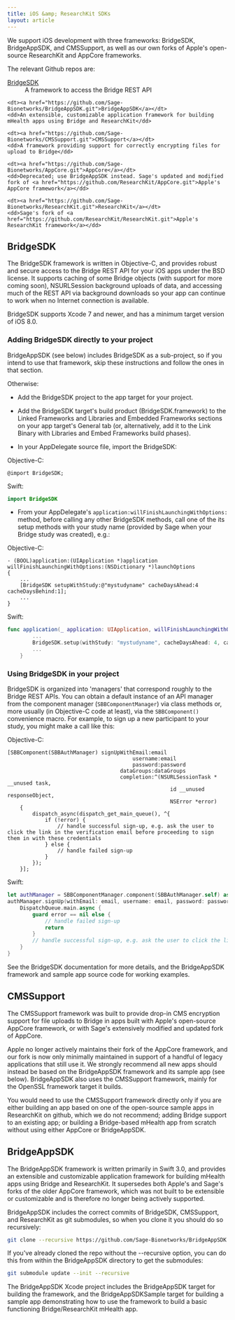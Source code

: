 ```yaml
---
title: iOS &amp; ResearchKit SDKs
layout: article
---
```


<div class="ui positive message">
<p>We support iOS development with three frameworks: BridgeSDK, BridgeAppSDK, and CMSSupport, as well as our own forks of Apple's open-source ResearchKit and AppCore frameworks.</p>

<p>The relevant Github repos are:</p>

<dl>
    <dt><a href="https://github.com/Sage-Bionetworks/Bridge-iOS-SDK.git">BridgeSDK</a></dt>
    <dd>A framework to access the Bridge REST API</dd>

    <dt><a href="https://github.com/Sage-Bionetworks/BridgeAppSDK.git">BridgeAppSDK</a></dt>
    <dd>An extensible, customizable application framework for building mHealth apps using Bridge and ResearchKit</dd>

	<dt><a href="https://github.com/Sage-Bionetworks/CMSSupport.git">CMSSupport</a></dt>
    <dd>A framework providing support for correctly encrypting files for upload to Bridge</dd>

	<dt><a href="https://github.com/Sage-Bionetworks/AppCore.git">AppCore</a></dt>
    <dd>Deprecated; use BridgeAppSDK instead. Sage's updated and modified fork of <a href="https://github.com/ResearchKit/AppCore.git">Apple's AppCore framework</a></dd>
	
    <dt><a href="https://github.com/Sage-Bionetworks/ResearchKit.git">ResearchKit</a></dt>
    <dd>Sage's fork of <a href="https://github.com/ResearchKit/ResearchKit.git">Apple's ResearchKit framework</a></dd>
</dl>
</div>

## BridgeSDK

The BridgeSDK framework is written in Objective-C, and provides robust and secure access to the Bridge REST API for your iOS apps under the BSD license. It supports caching of some Bridge objects (with support for more coming soon), NSURLSession background uploads of data, and accessing much of the REST API via background downloads so your app can continue to work when no Internet connection is available.

BridgeSDK supports Xcode 7 and newer, and has a minimum target version of iOS 8.0.

### Adding BridgeSDK directly to your project

BridgeAppSDK (see below) includes BridgeSDK as a sub-project, so if you intend to use that framework, skip these instructions and follow the ones in that section.

Otherwise:

- Add the BridgeSDK project to the app target for your project.

- Add the BridgeSDK target's build product (BridgeSDK.framework) to the Linked Frameworks and Libraries and Embedded Frameworks sections on your app target's General tab (or, alternatively, add it to the Link Binary with Libraries and Embed Frameworks build phases).

- In your AppDelegate source file, import the BridgeSDK:

Objective-C:

```objc
@import BridgeSDK;
```

Swift:

```swift
import BridgeSDK
```

- From your AppDelegate's `application:willFinishLaunchingWithOptions:` method, before calling any other BridgeSDK methods, call one of the its setup methods with your study name (provided by Sage when your Bridge study was created), e.g.:

Objective-C:

```objc
- (BOOL)application:(UIApplication *)application willFinishLaunchingWithOptions:(NSDictionary *)launchOptions
{
	...
	[BridgeSDK setupWithStudy:@"mystudyname" cacheDaysAhead:4 cacheDaysBehind:1];
	...
}
```

Swift:

```swift
func application(_ application: UIApplication, willFinishLaunchingWithOptions launchOptions: [UIApplicationLaunchOptionsKey: Any]?) -> Bool {
        ...
        BridgeSDK.setup(withStudy: "mystudyname", cacheDaysAhead: 4, cacheDaysBehind: 1)
        ...
    }
```

### Using BridgeSDK in your project

BridgeSDK is organized into 'managers' that correspond roughly to the Bridge REST APIs. You can obtain a default instance of an API manager from the component manager (`SBBComponentManager`) via class methods or, more usually (in Objective-C code at least), via the `SBBComponent()` convenience macro. For example, to sign up a new participant to your study, you might make a call like this:

Objective-C:

```objc
[SBBComponent(SBBAuthManager) signUpWithEmail:email
                                        username:email
                                        password:password
                                    dataGroups:dataGroups
                                    completion:^(NSURLSessionTask * __unused task,
                                                    id __unused responseObject,
                                                    NSError *error)
    {
        dispatch_async(dispatch_get_main_queue(), ^{
            if (!error) {
                // handle successful sign-up, e.g. ask the user to click the link in the verification email before proceeding to sign them in with these credentials
            } else {
                // handle failed sign-up
            }
        });
    }];
```

Swift:

```swift
let authManager = SBBComponentManager.component(SBBAuthManager.self) as! SBBAuthManagerProtocol
authManager.signUp(withEmail: email, username: email, password: password) { (_, responseObject, error) in
    DispatchQueue.main.async {
        guard error == nil else {
            // handle failed sign-up
            return
        }
        // handle successful sign-up, e.g. ask the user to click the link in the verification email before proceeding to sign them in with these credentials
    }
}
```

See the BridgeSDK documentation for more details, and the BridgeAppSDK framework and sample app source code for working examples.

## CMSSupport

The CMSSupport framework was built to provide drop-in CMS encryption support for file uploads to Bridge in apps built with Apple's open-source AppCore framework, or with Sage's extensively modified and updated fork of AppCore. 

Apple no longer actively maintains their fork of the AppCore framework, and our fork is now only minimally maintained in support of a handful of legacy applications that still use it. We strongly recommend all new apps should instead be based on the BridgeAppSDK framework and its sample app (see below). BridgeAppSDK also uses the CMSSupport framework, mainly for the OpenSSL framework target it builds.

You would need to use the CMSSupport framework directly only if you are either building an app based on one of the open-source sample apps in ResearchKit on github, which we do not recommend; adding Bridge support to an existing app; or building a Bridge-based mHealth app from scratch without using either AppCore or BridgeAppSDK.

## BridgeAppSDK

The BridgeAppSDK framework is written primarily in Swift 3.0, and provides an extensible and customizable application framework for building mHealth apps using Bridge and ResearchKit. It supersedes both Apple's and Sage's forks of the older AppCore framework, which was not built to be extensible or customizable and is therefore no longer being actively supported.

BridgeAppSDK includes the correct commits of BridgeSDK, CMSSupport, and ResearchKit as git submodules, so when you clone it you should do so recursively:

```bash
git clone --recursive https://github.com/Sage-Bionetworks/BridgeAppSDK.git
```

If you've already cloned the repo without the --recursive option, you can do this from within the BridgeAppSDK directory to get the submodules:

```bash
git submodule update --init --recursive
```

The BridgeAppSDK Xcode project includes the BridgeAppSDK target for building the framework, and the BridgeAppSDKSample target for building a sample app demonstrating how to use the framework to build a basic functioning Bridge/ResearchKit mHealth app.
